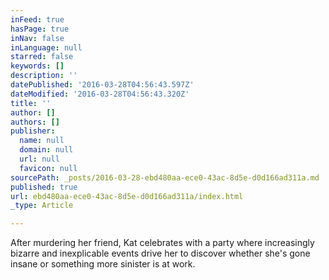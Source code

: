```yaml
---
inFeed: true
hasPage: true
inNav: false
inLanguage: null
starred: false
keywords: []
description: ''
datePublished: '2016-03-28T04:56:43.597Z'
dateModified: '2016-03-28T04:56:43.320Z'
title: ''
author: []
authors: []
publisher:
  name: null
  domain: null
  url: null
  favicon: null
sourcePath: _posts/2016-03-28-ebd480aa-ece0-43ac-8d5e-d0d166ad311a.md
published: true
url: ebd480aa-ece0-43ac-8d5e-d0d166ad311a/index.html
_type: Article

---
```

After murdering her friend, Kat celebrates with a party where increasingly bizarre and inexplicable events drive her to discover whether she's gone insane or something more sinister is at work.